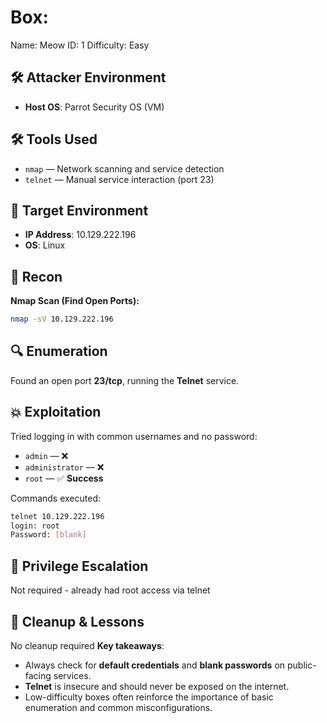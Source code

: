 # Box: 
Name: Meow
ID: 1
Difficulty: Easy

## 🛠️ Attacker Environment
- **Host OS**: Parrot Security OS (VM)

## 🛠️ Tools Used
  - `nmap` — Network scanning and service detection
  - `telnet` — Manual service interaction (port 23)

## 🎯 Target Environment
- **IP Address**: 10.129.222.196 
- **OS**: Linux

## 🧠 Recon
**Nmap Scan (Find Open Ports):**
```bash
nmap -sV 10.129.222.196
```
## 🔍 Enumeration
Found an open port **23/tcp**, running the **Telnet** service.

## 💥 Exploitation
Tried logging in with common usernames and no password:
- `admin` — ❌
- `administrator` — ❌
- `root` — ✅ **Success**

Commands executed:
```bash
telnet 10.129.222.196
login: root
Password: [blank]
```

## 🔐 Privilege Escalation
Not required - already had root access via telnet

## 🧼 Cleanup & Lessons
No cleanup required
 **Key takeaways**:
- Always check for **default credentials** and **blank passwords** on public-facing services.
- **Telnet** is insecure and should never be exposed on the internet.
- Low-difficulty boxes often reinforce the importance of basic enumeration and common misconfigurations.
